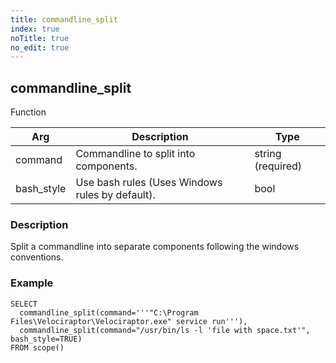 ```yaml
---
title: commandline_split
index: true
noTitle: true
no_edit: true
---
```




<div class="vql_item"></div>


## commandline_split
<span class='vql_type pull-right page-header'>Function</span>



<div class="vqlargs"></div>

Arg | Description | Type
----|-------------|-----
command|Commandline to split into components.|string (required)
bash_style|Use bash rules (Uses Windows rules by default).|bool

### Description

Split a commandline into separate components following the windows
conventions.

### Example

```vql
SELECT
  commandline_split(command='''"C:\Program Files\Velociraptor\Velociraptor.exe" service run'''),
  commandline_split(command="/usr/bin/ls -l 'file with space.txt'", bash_style=TRUE)
FROM scope()
```


